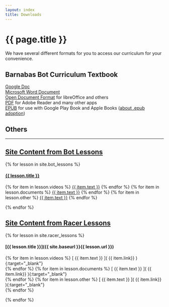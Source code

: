 ```yaml
---
layout: index
title: Downloads
---
```

<!-- Main -->
# {{ page.title }}

We have several different formats for you to access our curriculum for your convenience.

## Barnabas Bot Curriculum Textbook
[Google Doc](https://docs.google.com/document/d/13SxcQZP4Q4WikH01lJvGHbPfcNjATRUS2-nPwks0Yi0/edit?usp=sharing)  
[Microsoft Word Document](https://docs.google.com/document/d/13SxcQZP4Q4WikH01lJvGHbPfcNjATRUS2-nPwks0Yi0/export?format=docx)  
[Open Document Format](https://docs.google.com/document/d/13SxcQZP4Q4WikH01lJvGHbPfcNjATRUS2-nPwks0Yi0/export?format=odf) for libreOffice and others  
[PDF](https://docs.google.com/document/d/13SxcQZP4Q4WikH01lJvGHbPfcNjATRUS2-nPwks0Yi0/export?format=pdf) for Adobe Reader and many other apps  
[EPUB](https://docs.google.com/document/d/13SxcQZP4Q4WikH01lJvGHbPfcNjATRUS2-nPwks0Yi0/export?format=epub) for use with Google Play Book and Apple Books ([about .epub adoption](https://en.wikipedia.org/wiki/EPUB#Adoption))

## Others
___
<div class="tabs">
	
<div class="tab" id="bot">
<h2><a href="#bot"><i class="icon fa-android"></i> Site Content from Bot Lessons</a></h2>
<div class="content">
	
{% for lesson in site.bot_lessons %}
	
<h4><a href="{{ site.baseurl }}{{ lesson.url }}" target="_balnk">{{ lesson.title }}</a></h4>
{% for item in lesson.videos %}
<a href="{{ item.link}}" target="_balnk">{{ item.text }}</a>
{% endfor %}
{% for item in lesson.documents %}
<a href="{{ item.link}}" target="_balnk">{{ item.text }}</a>
{% endfor %}
{% for item in lesson.other %}
<a href="{{ item.link}}" target="_balnk">{{ item.text }}</a>
{% endfor %}

{% endfor %}

</div>
</div>

<div class="tab" id="racer">
<h2><a href="#racer"><i class="icon fa-car"></i> Site Content from Racer Lessons</a></h2>
<div class="content">

{% for lesson in site.racer_lessons %}

#### [{{ lesson.title }}]({{ site.baseurl }}{{ lesson.url }})
{% for item in lesson.videos %} [ {{ item.text }} ]( {{ item.link}} ){:target="_blank"}  
{% endfor %}
{% for item in lesson.documents %} [ {{ item.text }} ]( {{ item.link}} ){:target="_blank"}  
{% endfor %}
{% for item in lesson.other %} [ {{ item.text }} ]( {{ item.link}} ){:target="_blank"}  
{% endfor %}
    
{% endfor %}

</div>
</div>

</div>
<!-- test setup -->